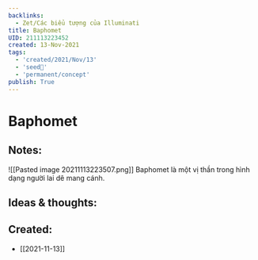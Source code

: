 ```yaml
---
backlinks:
  - Zet/Các biểu tượng của Illuminati
title: Baphomet
UID: 211113223452
created: 13-Nov-2021
tags:
  - 'created/2021/Nov/13'
  - 'seed🥜'
  - 'permanent/concept'
publish: True
---
```

# Baphomet

## Notes:
![[Pasted image 20211113223507.png]]
Baphomet là một vị thần trong hình dạng người lai dê mang cánh.

## Ideas & thoughts:



## Created:
- [[2021-11-13]]
